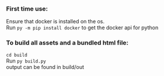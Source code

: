 ### First time use:
Ensure that docker is installed on the os.<br>
Run ```py -m pip install docker``` to get the docker api for python 

### To build all assets and a bundled html file:
```cd build```<br>
Run ```py build.py```<br>
output can be found in build/out